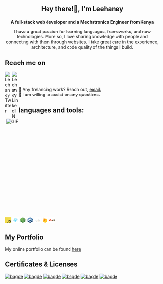 ## <p align="center">Hey there!:wave:, I'm Leehaney</p>
<p align="center"><b>A full-stack web developer and a Mechatronics Engineer from Kenya</b></p>
<p align="center">I have a great passion for learning languages, frameworks, and new technologies. More so, I love sharing knowledge with people and connecting with them through websites. I take great care in the experience, architecture, and code quality of the things I build.</p>

## Reach me on
<a href="https://twitter.com/Lee06785586" rel="nofollow">
  <img align="left" alt="Leehaney Twitter" width="22px" src="https://raw.githubusercontent.com/peterthehan/peterthehan/master/assets/twitter.svg" style="max-width: 100%;">
</a>
<a href="https://www.linkedin.com/in/leehaney-george/" rel="nofollow">
  <img align="left" alt="Leehaney LinkedIN" width="22px" src="https://raw.githubusercontent.com/peterthehan/peterthehan/master/assets/linkedin.svg" style="max-width: 100%;">
</a>
</br>
<br>


<img align="right" alt="GIF" src="https://github.com/abhisheknaiidu/abhisheknaiidu/blob/master/code.gif?raw=true" width="500" height="320" />

- :calling: Any frelancing work? Reach out, [email.](georgeleehaney20@gmail.com)
- 💬 I am willing to assist on any questions.

## languages and tools:

<code><img height="20" src="https://raw.githubusercontent.com/github/explore/80688e429a7d4ef2fca1e82350fe8e3517d3494d/topics/javascript/javascript.png"></code>
<code><img height="20" src="https://raw.githubusercontent.com/github/explore/80688e429a7d4ef2fca1e82350fe8e3517d3494d/topics/react/react.png"></code>
<code><img height="20" src="https://raw.githubusercontent.com/github/explore/80688e429a7d4ef2fca1e82350fe8e3517d3494d/topics/nodejs/nodejs.png"></code>
<code><img height="20" src="https://raw.githubusercontent.com/github/explore/80688e429a7d4ef2fca1e82350fe8e3517d3494d/topics/cpp/cpp.png"></code>
<code><img height="20" src="https://raw.githubusercontent.com/github/explore/80688e429a7d4ef2fca1e82350fe8e3517d3494d/topics/mysql/mysql.png"></code>
<code><img height="20" src="https://raw.githubusercontent.com/github/explore/80688e429a7d4ef2fca1e82350fe8e3517d3494d/topics/firebase/firebase.png"></code>
<code><img height="20" src="https://raw.githubusercontent.com/github/explore/80688e429a7d4ef2fca1e82350fe8e3517d3494d/topics/git/git.png"></code>

## My Portfolio
My online portfolio can be found [here](https://myportfolio-ombd.onrender.com/)

## Certificates & Licenses
[<img alt="bagde" src="https://api.accredible.com/v1/frontend/credential_website_embed_image/badge/62774143" />](https://www.credential.net/5539053a-9311-4051-a86f-16e563785bd6)
[<img alt="bagde" src="https://api.accredible.com/v1/frontend/credential_website_embed_image/badge/65926299" />](https://www.credential.net/bd2a9774-55a7-427f-b19a-0a3f5fa4cb76#gs.mocltf)
[<img alt="bagde" src="https://api.accredible.com/v1/frontend/credential_website_embed_image/badge/67898367" />](https://www.credential.net/03411326-24bd-4551-a332-7aa5c08f475c)
[<img alt="bagde" src="https://api.accredible.com/v1/frontend/credential_website_embed_image/badge/70557146" />](https://www.credential.net/dd74f7b3-adfb-475a-bcb1-eeda01d28015)
[<img alt="bagde" src="https://api.accredible.com/v1/frontend/credential_website_embed_image/badge/72809764" />](https://www.credential.net/075b50ae-cc68-4dac-ac00-95a7fa53de6d)
[<img alt="bagde" src="https://api.accredible.com/v1/frontend/credential_website_embed_image/badge/74008911" />](https://www.credential.net/2443bfbd-dec7-4d12-97df-cfeb3898ece0)
